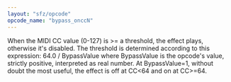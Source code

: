 ```yaml
---
layout: "sfz/opcode"
opcode_name: "bypass_onccN"
---
```

When the MIDI CC value (0-127) is >= a threshold, the effect plays,
otherwise it's disabled.
The threshold is determined according to this expression: 64.0 / BypassValue
where BypassValue is the opcode's value, strictly positive, interpreted as
real number. At BypassValue=1, without doubt the most useful, the effect is
off at CC<64 and on at CC>=64.
